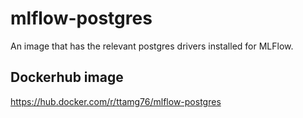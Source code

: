 # mlflow-postgres

An image that has the relevant postgres drivers installed for MLFlow.

## Dockerhub image

https://hub.docker.com/r/ttamg76/mlflow-postgres
